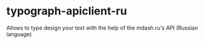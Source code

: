 # typograph-apiclient-ru
Allows to type design your text with the help of the mdash.ru's API (Russian language)
